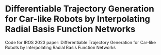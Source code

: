 # Differentiable Trajectory Generation for Car-like Robots by Interpolating Radial Basis Function Networks
Code for IROS 2023 paper: Differentiable Trajectory Generation for Car-like Robots by Interpolating Radial Basis Function Networks
